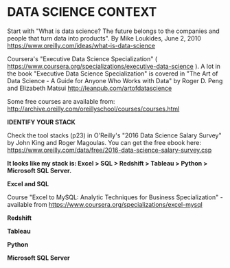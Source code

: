 # DATA SCIENCE CONTEXT

Start with "What is data science? The future belongs to the companies and people that turn data into products".
By Mike Loukides, June 2, 2010 https://www.oreilly.com/ideas/what-is-data-science

Coursera's "Executive Data Science Specialization" ( https://www.coursera.org/specializations/executive-data-science ). A lot in the book "Executive Data Science Specialization"  is covered in "The Art of Data Science - A Guide for Anyone Who Works with Data" by Roger D. Peng and Elizabeth Matsui http://leanpub.com/artofdatascience

Some free courses are available from: http://archive.oreilly.com/oreillyschool/courses/courses.html


<b>IDENTIFY YOUR STACK</b>

Check the tool stacks (p23) in O'Reilly's "2016 Data Science Salary Survey" by John King and Roger Magoulas. You can get the free ebook here: https://www.oreilly.com/data/free/2016-data-science-salary-survey.csp

<b>It looks like my stack is: Excel > SQL > Redshift > Tableau > Python > Microsoft SQL Server.</b>


<b>Excel and SQL</b>

Course "Excel to MySQL: Analytic Techniques for Business Specialization" - available from https://www.coursera.org/specializations/excel-mysql


<b>Redshift</b>


<b>Tableau</b>


<b>Python</b>


<b>Microsoft SQL Server</b>


